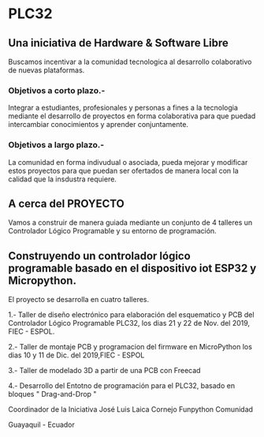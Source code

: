 # PLC32

## Una iniciativa de Hardware & Software Libre

Buscamos incentivar a la comunidad tecnologica al desarrollo colaborativo de nuevas plataformas. 

### Objetivos a corto plazo.-

Integrar a estudiantes, profesionales y personas a fines a la tecnologia mediante el desarrollo de proyectos en forma colaborativa para que puedad intercambiar conocimientos y aprender conjuntamente. 

### Objetivos a largo plazo.-

La comunidad en forma indivudual o asociada, pueda mejorar y modificar estos proyectos para que puedan ser ofertados de manera local con la calidad que la insdustra requiere. 

## A cerca del PROYECTO
Vamos a construir de manera guiada mediante un conjunto de 4 talleres un Controlador Lógico Programable y su entorno de programación. 

## Construyendo un controlador lógico programable basado en el dispositivo iot ESP32 y Micropython. 


El proyecto se desarrolla en cuatro talleres. 

1.- Taller de diseño electrónico para elaboración del esquematico y PCB del Controlador Lógico Programable PLC32, los dias 21 y 22 de Nov. del 2019, FIEC - ESPOL.

2.- Taller de montaje PCB y programacion del firmware en MicroPython los dias 10 y 11 de Dic. del 2019,FIEC - ESPOL

3.- Taller de modelado 3D a partir de una PCB con Freecad

4.- Desarrollo del Entotno de programación para el PLC32, basado en bloques " Drag-and-Drop "

Coordinador de la Iniciativa
José Luis Laica Cornejo
Funpython Comunidad


Guayaquil - Ecuador 
